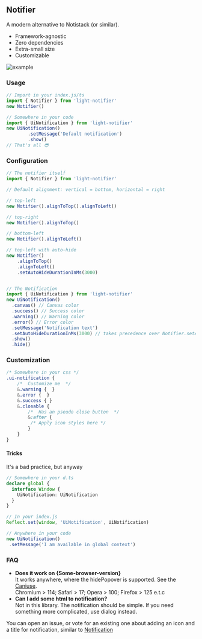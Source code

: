 ## Notifier

A modern alternative to Notistack (or similar).
- Framework-agnostic
- Zero dependencies
- Extra-small size
- Customizable

![example](https://ibb.co/wJ7s5tN "Title")


### Usage
```js
// Import in your index.js/ts
import { Notifier } from 'light-notifier'
new Notifier()

// Somewhere in your code
import { UiNotification } from 'light-notifier'
new UiNotification()
        .setMessage('Default notification')
        .show()
// That's all 😎
```

### Configuration
```js
// The notifier itself
import { Notifier } from 'light-notifier'

// Default alignment: vertical = bottom, horizontal = right

// top-left
new Notifier().alignToTop().alignToLeft()

// top-right
new Notifier().alignToTop()

// bottom-left
new Notifier().alignToLeft()

// top-left with auto-hide
new Notifier()
    .alignToTop()
    .alignToLeft()
    .setAutoHideDurationInMs(3000)


// The Notification
import { UiNotification } from 'light-notifier'
new UiNotification() 
  .canvas() // Canvas color
  .success() // Success color
  .warning() // Warning color
  .error() // Error color
  .setMessage('Notification text')
  .setAutoHideDurationInMs(3000) // takes precedence over Notifier.setAutoHideDurationInMs
  .show() 
  .hide()
```

### Customization
```css
/* Somewhere in your css */
.ui-notification {
    /*  Customize me  */
    &.warning {  }
    &.error {  }
    &.success { }
    &.closable { 
        /*  Has an pseudo close button  */
        &:after {
         /* Apply icon styles here */
        }
    }
}
```

#### Tricks
It's a bad practice, but anyway
```typescript
// Somewhere in your d.ts
declare global {
  interface Window {
    UiNotification: UiNotification
  }
}

// In your index.js
Reflect.set(window, 'UiNotification', UiNotification)

// Anywhere in your code
new UiNotification()
 .setMessage('I am available in global context')
```

### FAQ
- <b>Does it work on {Some-browser-version}</b><br/>
  It works anywhere, where the hidePopover is supported. See the [Caniuse](https://caniuse.com/mdn-api_htmlelement_hidepopover).<br/>
  Chromium > 114; Safari > 17; Opera > 100; Firefox > 125 e.t.c
- <b>Can I add some html to notification?</b> <br />
  Not in this library. The notification should be simple.
  If you need something more complicated, use dialog instead.<br/>

You can open an issue,
or vote for an existing one about adding an icon and a title for notification,
similar to [Notification](https://developer.mozilla.org/en-US/docs/Web/API/Notification)